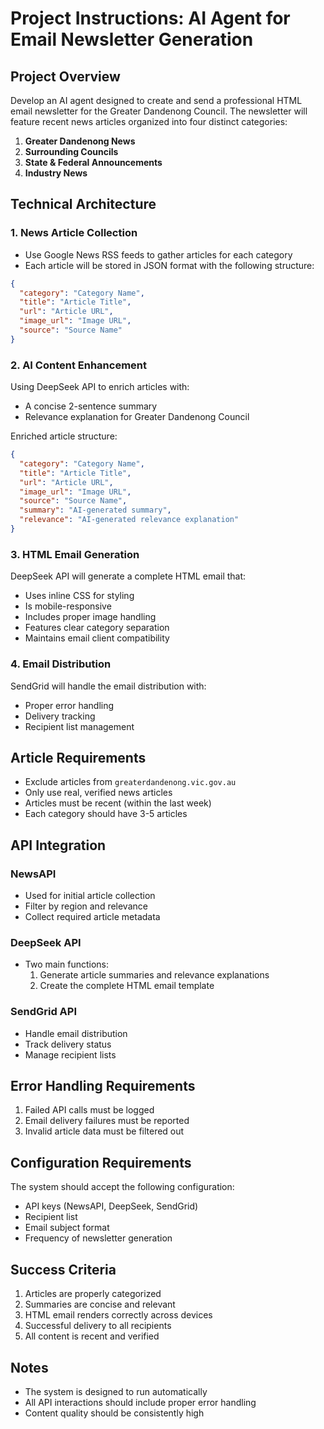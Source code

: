 # Project Instructions: AI Agent for Email Newsletter Generation

## Project Overview

Develop an AI agent designed to create and send a professional HTML email newsletter for the Greater Dandenong Council. The newsletter will feature recent news articles organized into four distinct categories:

1. **Greater Dandenong News**
2. **Surrounding Councils**
3. **State & Federal Announcements**
4. **Industry News**

## Technical Architecture

### 1. News Article Collection

- Use Google News RSS feeds to gather articles for each category
- Each article will be stored in JSON format with the following structure:

```json
{
  "category": "Category Name",
  "title": "Article Title",
  "url": "Article URL",
  "image_url": "Image URL",
  "source": "Source Name"
}
```

### 2. AI Content Enhancement

Using DeepSeek API to enrich articles with:

- A concise 2-sentence summary
- Relevance explanation for Greater Dandenong Council

Enriched article structure:

```json
{
  "category": "Category Name",
  "title": "Article Title",
  "url": "Article URL",
  "image_url": "Image URL",
  "source": "Source Name",
  "summary": "AI-generated summary",
  "relevance": "AI-generated relevance explanation"
}
```

### 3. HTML Email Generation

DeepSeek API will generate a complete HTML email that:

- Uses inline CSS for styling
- Is mobile-responsive
- Includes proper image handling
- Features clear category separation
- Maintains email client compatibility

### 4. Email Distribution

SendGrid will handle the email distribution with:

- Proper error handling
- Delivery tracking
- Recipient list management

## Article Requirements

- Exclude articles from `greaterdandenong.vic.gov.au`
- Only use real, verified news articles
- Articles must be recent (within the last week)
- Each category should have 3-5 articles

## API Integration

### NewsAPI

- Used for initial article collection
- Filter by region and relevance
- Collect required article metadata

### DeepSeek API

- Two main functions:
  1. Generate article summaries and relevance explanations
  2. Create the complete HTML email template

### SendGrid API

- Handle email distribution
- Track delivery status
- Manage recipient lists

## Error Handling Requirements

1. Failed API calls must be logged
2. Email delivery failures must be reported
3. Invalid article data must be filtered out

## Configuration Requirements

The system should accept the following configuration:

- API keys (NewsAPI, DeepSeek, SendGrid)
- Recipient list
- Email subject format
- Frequency of newsletter generation

## Success Criteria

1. Articles are properly categorized
2. Summaries are concise and relevant
3. HTML email renders correctly across devices
4. Successful delivery to all recipients
5. All content is recent and verified

## Notes

- The system is designed to run automatically
- All API interactions should include proper error handling
- Content quality should be consistently high
